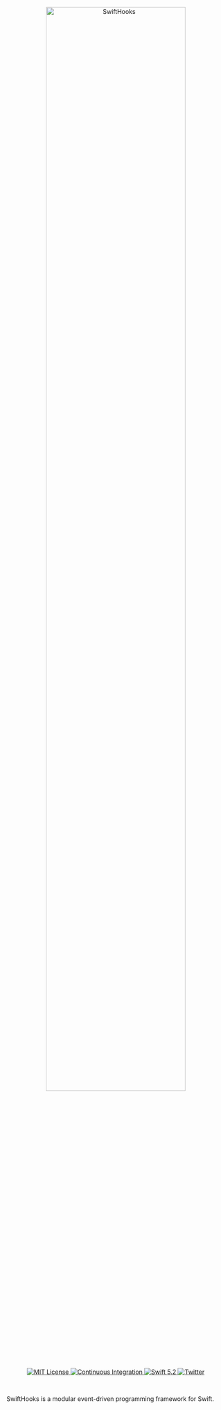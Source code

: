 <p align="center">
    <img src="https://user-images.githubusercontent.com/18392003/80610769-08499e00-8a3a-11ea-830e-ad1ab4552164.png"
    width=80%
    alt="SwiftHooks">
</p>

<p align="center">
    <a href="LICENSE">
        <img src="https://img.shields.io/badge/license-MIT-brightgreen.svg" alt="MIT License">
    </a>
    <a href="https://github.com/MrLotU/SwiftHooks/actions">
        <img src="https://github.com/MrLotU/SwiftHooks/workflows/test/badge.svg" alt="Continuous Integration">
    </a>
    <a href="https://swift.org">
        <img src="https://img.shields.io/badge/swift-5.2-brightgreen.svg" alt="Swift 5.2">
    </a>
    <a href="https://twitter.com/LotUDev">
        <img src="https://img.shields.io/badge/twitter-LotUDev-5AA9E7.svg" alt="Twitter">
    </a>
</p>

<br>

SwiftHooks is a modular event-driven programming framework for Swift.